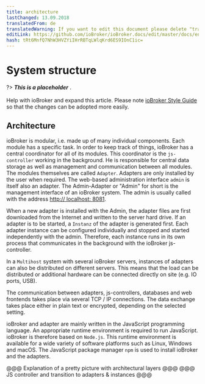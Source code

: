 ```yaml
---
title: architecture
lastChanged: 13.09.2018
translatedFrom: de
translatedWarning: If you want to edit this document please delete "translatedFrom" field, elsewise this document will be translated automatically again
editLink: https://github.com/ioBroker/ioBroker.docs/edit/master/docs/en/basics/architecture.md
hash: tRt6MnfQ7NhW3HVZYiIHrRBTqLWlqKrd6ES9IOnC1ic=
---
```

# System structure
?> ***This is a placeholder*** .<br><br> Help with ioBroker and expand this article. Please note [ioBroker Style Guide](https://www.iobroker.net/#de/documentation/community/styleguidedoc.md) so that the changes can be adopted more easily.

## Architecture
ioBroker is modular, i.e. made up of many individual components. Each module has a specific task. In order to keep track of things, ioBroker has a central coordinator for all of its modules. This coordinator is the `js-controller` working in the background. He is responsible for central data storage as well as management and communication between all modules. The modules themselves are called `Adapter`. Adapters are only installed by the user when required. The web-based administration interface `admin` is itself also an adapter. The Admin-Adapter or "Admin" for short is the management interface of an ioBroker system. The admin is usually called with the address [http:// localhost: 8081](http://localhost:8081).

When a new adapter is installed with the Admin, the adapter files are first downloaded from the Internet and written to the server hard drive. If an adapter is to be started, a `Instanz` of the adapter is generated first. Each adapter instance can be configured individually and stopped and started independently with the admin. Therefore, each instance runs in its own process that communicates in the background with the ioBroker js-controller.

In a `Multihost` system with several ioBroker servers, instances of adapters can also be distributed on different servers. This means that the load can be distributed or additional hardware can be connected directly on site (e.g. IO ports, USB).

The communication between adapters, js-controllers, databases and web frontends takes place via several TCP / IP connections. The data exchange takes place either in plain text or encrypted, depending on the selected setting.

ioBroker and adapter are mainly written in the JavaScript programming language. An appropriate runtime environment is required to run JavaScript. ioBroker is therefore based on `Node.js`. This runtime environment is available for a wide variety of software platforms such as Linux, Windows and macOS. The JavaScript package manager `npm` is used to install ioBroker and the adapters.

@@@ Explanation of a pretty picture with architectural layers @@@ @@@ JS controller and transition to adapters & instances @@@